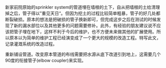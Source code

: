 新家前院原始的sprinkler system的管道埋在墙根的土下，自从把墙根的土给清理掉之后，管子得以”重见天日“。但因为挖土的过程比较简单粗暴，管子的好几处都断裂破损。原本的想法是把破损的管子换新即可，但完成这步之后在测试的时候发现了新的漏水部位以及其他更多的问题需要修补。此外，有经验的朋友建议说不应该把管子埋在地下，这样不利于今后的维护，也不方便未来做其他的扩展使用。所以原本以为简单的维护工程已经演变成了一个更大的规模的改造工程。特写此文，记录灌溉系统的改造过程。

重新铺设管道。改变原本管道的布线需要把水源从底下改道引到地上，这需要几个90度的衔接管子(elbow coupler)来实现。